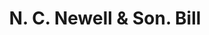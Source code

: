 ---
doi: 10.7916/D82R53SP
date_other: '1880'
date_other_textual: 1880-1889
form: printed ephemera
genre:
- Invoices
name:
- N. C. Newell & Son
object_in_context_url: https://biggert.cul.columbia.edu/items/view/ave_biggert_01223
subject_hierarchical_geographic:
- Utica, New York, United States
subject_name:
- N. C. Newell & Son
title: N. C. Newell & Son. Bill
sort_title: N. C. Newell & Son. Bill
call_number: ave_biggert_01223
coordinates:
- 43.094722222222224,-75.27583333333334
pid: ave_biggert_01223
identifiers: ave_biggert_01223
thumbnail: https://derivativo-1.library.columbia.edu/iiif/2/ldpd:343439/full/!256,256/0/native.jpg
permalink: "/biggert/ave_biggert_01223/"
layout: iiif-image-page
---